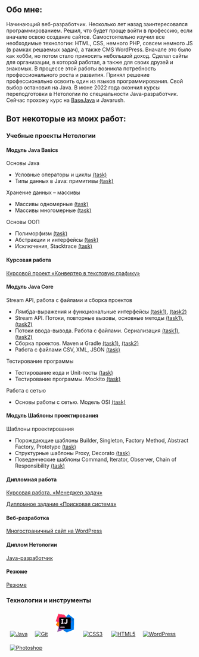 ﻿## Обо мне:
Начинающий веб-разработчик. Несколько лет назад заинтересовался программированием. Решил, что будет проще войти в профессию, если вначале освою создание сайтов. Самостоятельно изучил все необходимые технологии: HTML, CSS, немного PHP, совсем немного JS (в рамках решаемых задач), а также CMS WordPress. Вначале это было как хобби, но потом стало приносить небольшой доход. Сделал сайты для организации, в которой работал, а также для своих друзей и знакомых.
В процессе этой работы возникла потребность профессионального роста и развития. Принял решение профессионально освоить один из языков программирования. Свой выбор остановил на Java.  В июне 2022 года окончил курсы переподготовки в Нетологии по специальности Java-разработчик. Сейчас прохожу курс на [BaseJava](https://topjava.ru/basejava) и Javarush.

## Вот некоторые из моих работ:

### Учебные проекты Нетологии

#### Модуль Java Basics

Основы Java

* Условные операторы и циклы [(task)](https://github.com/v0xp/conditional-statements-cycles)
* Типы данных в Java: примитивы [(task)](https://github.com/v0xp/primitive-types)

Хранение данных – массивы

* Массивы одномерные [(task)](https://github.com/v0xp/one-dimensional-array)
* Массивы многомерные [(task)](https://github.com/v0xp/multidimensional-array)

Основы ООП

* Полиморфизм [(task)](https://github.com/v0xp/polymorphism)
* Абстракции и интерфейсы [(task)](https://github.com/v0xp/abstractions-interfaces)
* Исключения, Stacktrace [(task)](https://github.com/v0xp/exceptions)

#### Курсовая работа
[Курсовой проект «Конвертер в текстовую графику»](https://github.com/v0xp/java-diplom)


#### Модуль Java Core
Stream API, работа с файлами и сборка проектов
* Лямбда-выражения и функциональные интерфейсы [(task1)](https://github.com/v0xp/lambda), [(task2)](https://github.com/v0xp/lambda-task2)
* Stream API. Потоки, повторные вызовы, основные методы [(task1)](https://github.com/v0xp/streams), [(task2)](https://github.com/v0xp/streams-task2)
* Потоки ввода-вывода. Работа с файлами. Сериализация [(task1)](https://github.com/v0xp/files), [(task2)](https://github.com/v0xp/files-task2)
* Сборка проектов. Maven и Gradle [(task1)](https://github.com/v0xp/files), [(task2)](https://github.com/v0xp/files-task2)
* Работа с файлами CSV, XML, JSON  [(task)](https://github.com/v0xp/special-files-JSON)


Тестирование программы
* Тестирование кода и Unit-тесты [(task)](https://github.com/v0xp/JUnit) 
* Тестирование программы. Mockito [(task)](https://github.com/v0xp/geo-service-mockito)

Работа с сетью
* Основы работы с сетью. Модель OSI [(task)](https://github.com/v0xp/client-server) 

#### Модуль Шаблоны проектирования
Шаблоны проектирования
* Порождающие шаблоны Builder, Singleton, Factory Method, Abstract Factory, Prototype [(task)](https://github.com/v0xp/creationalBuilder) 
* Структурные шаблоны Proxy, Decorato [(task)](https://github.com/v0xp/structuralAdapter)
* Поведенческие шаблоны Command, Iterator, Observer, Chain of Responsibility [(task)](https://github.com/v0xp/behaveIterator)

#### Дипломная работа
[Курсовая работа. «Менеджер задач»](https://github.com/v0xp/Diplom-javacore)

[Дипломное задание «Поисковая система»](https://github.com/v0xp/pcs-jd-diplom)

#### Веб-разработка
[Многостраничный сайт на WordPress](https://github.com/v0xp/history-films)

#### Диплом Нетологии
[Java-разработчик](https://github.com/v0xp/v0xp/blob/main/Diplom.pdf)

#### Резюме
[Резюме]([https://github.com/v0xp/v0xp/blob/main/Diplom.pdf](https://docs.google.com/document/d/13RSA_lFT0DfZ7iMftswRHW9_JF-FpLmYbXMY2sbgXQA/edit?pli=1#heading=h.5azv3ly4o3em))

### Технологии и инструменты  


<a href="https://www.java.com/" target="_blank"><img style="margin: 10px" src="https://profilinator.rishav.dev/skills-assets/java-original-wordmark.svg" alt="Java" height="50" /></a><a href="https://github.com/" target="_blank"><img style="margin: 10px" src="https://profilinator.rishav.dev/skills-assets/git-scm-icon.svg" alt="Git" height="50" /></a><a href="https://www.jetbrains.com/idea/" target="_blank"><img style="margin: 10px" src="https://github.com/v0xp/v0xp/raw/main/IntelliJ_IDEA.png" alt="Java" height="50" /></a>
<a href="https://www.w3schools.com/css/" target="_blank"><img style="margin: 10px" src="https://profilinator.rishav.dev/skills-assets/css3-original-wordmark.svg" alt="CSS3" height="50" /></a> <a href="https://en.wikipedia.org/wiki/HTML5" target="_blank"><img style="margin: 10px" src="https://profilinator.rishav.dev/skills-assets/html5-original-wordmark.svg" alt="HTML5" height="50" /></a><a href="https://wordpress.com/" target="_blank"><img style="margin: 10px" src="https://profilinator.rishav.dev/skills-assets/wordpress.png" alt="WordPress" height="50" /></a><a href="https://www.adobe.com/in/products/photoshop.html" target="_blank"><img style="margin: 10px" src="https://profilinator.rishav.dev/skills-assets/photoshop-plain.svg" alt="Photoshop" height="50" /></a>  

